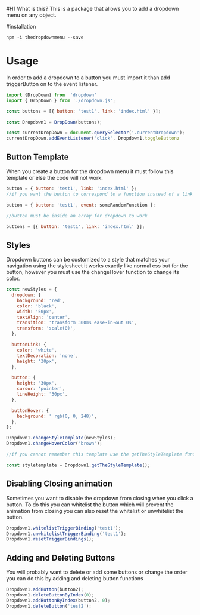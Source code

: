 #H1 What is this?
This is a package that allows you to add a dropdown menu on any object.

#installation

`npm -i thedropdownmenu --save`

# Usage

In order to add a dropdown to a button you must import it than add triggerButton on to the event listener.

```js
import {DropDown} from  'dropdown'
import { DropDown } from './dropdown.js';

const buttons = [{ button: 'test1', link: 'index.html' }];

const Dropdown1 = DropDown(buttons);

const currentDropDown = document.querySelector('.currentDropdown');
currentDropDown.addEventListener('click', Dropdown1.toggleButtonz

```

## Button Template

When you create a button for the dropdown menu it must follow this template or else the code will not work.

```js
button = { button: 'test1', link: 'index.html' };
//if you want the button to correspond to a function instead of a link than replace link with event.

button = { button: 'test1', event: someRandomFunction };

//button must be inside an array for dropdown to work

buttons = [{ button: 'test1', link: 'index.html' }];
```

## Styles

Dropdown buttons can be customized to a style that matches your navigation using the stylesheet it works exactly like normal css but for the button, however you must use the changeHover function to change its color.

```js
const newStyles = {
  dropdown: {
    background: 'red',
    color: 'black',
    width: '50px',
    textAlign: 'center',
    transition: 'transform 300ms ease-in-out 0s',
    transform: 'scale(0)',
  },

  buttonLink: {
    color: 'white',
    textDecoration: 'none',
    height: '30px',
  },

  button: {
    height: '30px',
    cursor: 'pointer',
    lineHeight: '30px',
  },

  buttonHover: {
    background: ' rgb(0, 0, 248)',
  },
};

Dropdown1.changeStyleTemplate(newStyles);
Dropdown1.changeHoverColor('brown');

//if you cannot remember this template use the getTheStyleTemplate function to get the default style template which than you can modify and use.

const styletemplate = Dropdown1.getTheStyleTemplate();
```

## Disabling Closing animation

Sometimes you want to disable the dropdown from closing when you click a button. To do this you can whitelist the button which will prevent the animation from closing you can also reset the whitelist or unwhitelist the button.

```js
Dropdown1.whitelistTriggerBinding('test1');
Dropdown1.unwhitelistTriggerBinding('test1');
Dropdown1.resetTriggerBindings();
```

## Adding and Deleting Buttons

You will probably want to delete or add some buttons or change the order you can do this by adding and deleting button functions

```js
Dropdown1.addButton(button2);
Dropdown1.deleteButtonByIndex(0);
Dropdown1.addButtonByIndex(button2, 0);
Dropdown1.deleteButton('test2');
```
